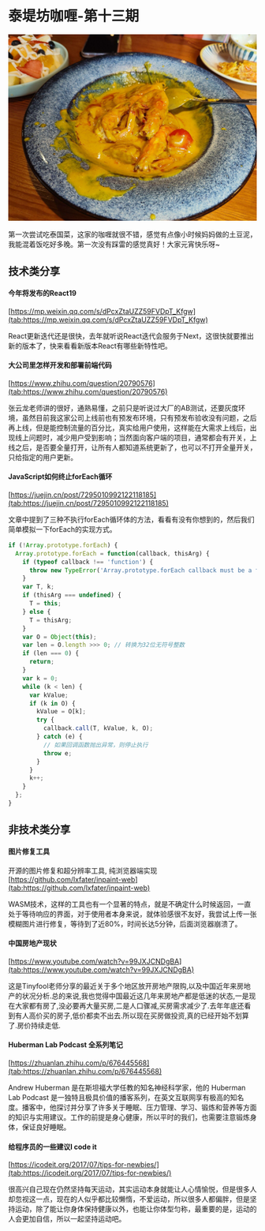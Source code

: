 # 泰堤坊咖喱-第十三期

![image.png](../public/images/65b5ecc73e40b.jpg)

第一次尝试吃泰国菜，这家的咖喱就很不错，感觉有点像小时候妈妈做的土豆泥，我能混着饭吃好多晚。第一次没有踩雷的感觉真好！大家元宵快乐呀~


## 技术类分享
#### 今年将发布的React19
[https://mp.weixin.qq.com/s/dPcxZtaUZZ59FVDpT_Kfgw](tab:https://mp.weixin.qq.com/s/dPcxZtaUZZ59FVDpT_Kfgw)

React更新迭代还是很快，去年就听说React迭代会服务于Next，这很快就要推出新的版本了，快来看看新版本React有哪些新特性吧。


#### 大公司里怎样开发和部署前端代码

[https://www.zhihu.com/question/20790576](tab:https://www.zhihu.com/question/20790576)

张云龙老师讲的很好，通熟易懂，之前只是听说过大厂的AB测试，还要灰度环境，虽然目前我这家公司上线前也有预发布环境，只有预发布验收没有问题，之后再上线，但是能控制流量的百分比，真实给用户使用，这样能在大需求上线后，出现线上问题时，减少用户受到影响；当然面向客户端的项目，通常都会有开关，上线之后，是否要全量打开，让所有人都知道系统更新了，也可以不打开全量开关，只给指定的用户更新。


#### JavaScript如何终止forEach循环

[https://juejin.cn/post/7295010992122118185](tab:https://juejin.cn/post/7295010992122118185)

文章中提到了三种不执行forEach循环体的方法，看看有没有你想到的，然后我们简单模拟一下forEach的实现方式。

```javascript
if (!Array.prototype.forEach) {
  Array.prototype.forEach = function(callback, thisArg) {
    if (typeof callback !== 'function') {
      throw new TypeError('Array.prototype.forEach callback must be a function');
    }
    var T, k;
    if (thisArg === undefined) {
      T = this;
    } else {
      T = thisArg;
    }
    var O = Object(this);
    var len = O.length >>> 0; // 转换为32位无符号整数
    if (len === 0) {
      return;
    }
    var k = 0;
    while (k < len) {
      var kValue;
      if (k in O) {
        kValue = O[k];
        try {
          callback.call(T, kValue, k, O);
        } catch (e) {
          // 如果回调函数抛出异常，则停止执行
          throw e;
        }
      }
      k++;
    }
  };
}
```


## 非技术类分享


#### 图片修复工具

开源的图片修复和超分辨率工具, 纯浏览器端实现
[https://github.com/lxfater/inpaint-web](tab:https://github.com/lxfater/inpaint-web)

WASM技术，这样的工具也有一个显著的特点，就是不确定什么时候返回，一直处于等待响应的界面，对于使用者本身来说，就体验感很不友好，我尝试上传一张模糊图片进行修复，等待到了近80%，时间长达5分钟，后面浏览器崩溃了。

#### 中国房地产现状

[https://www.youtube.com/watch?v=99JXJCNDgBA](tab:https://www.youtube.com/watch?v=99JXJCNDgBA)

这是Tinyfool老师分享的最近关于多个地区放开房地产限购,以及中国近年来房地产的状况分析.总的来说,我也觉得中国最近这几年来房地产都是低迷的状态,一是现在大家都有房了,没必要再大量买房,二是人口骤减,买房需求减少了.去年年底还看到有人高价买的房子,低价都卖不出去.所以现在买房做投资,真的已经开始不划算了.房价持续走低.


#### Huberman Lab Podcast 全系列笔记

[https://zhuanlan.zhihu.com/p/676445568](tab:https://zhuanlan.zhihu.com/p/676445568)

Andrew Huberman 是在斯坦福大学任教的知名神经科学家，他的 Huberman Lab Podcast 是一独特且极具价值的播客系列，在英文互联网享有极高的知名度。播客中，他探讨并分享了许多关于睡眠、压力管理、学习、锻炼和营养等方面的知识与实用建议。工作的前提是身心健康，所以平时的我们，也需要注意锻炼身体，保证良好睡眠。


#### 给程序员的一些建议I code it

[https://icodeit.org/2017/07/tips-for-newbies/](tab:https://icodeit.org/2017/07/tips-for-newbies/)

很高兴自己现在仍然坚持每天运动，其实运动本身就能让人心情愉悦，但是很多人却忽视这一点，现在的人似乎都比较懒惰，不爱运动，所以很多人都偏胖，但是坚持运动，除了能让你身体保持健康以外，也能让你体型匀称，最重要的是，运动的人会更加自信，所以一起坚持运动吧。



